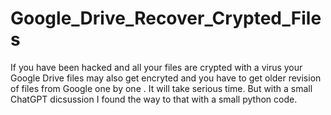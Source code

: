 # Google_Drive_Recover_Crypted_Files
If you have been hacked and all your files are crypted with a virus your Google Drive files may also get encryted and you have to get older revision of files from Google one by one . It will take serious time. But with a small ChatGPT dicsussion I found the way to that with a small python code.
